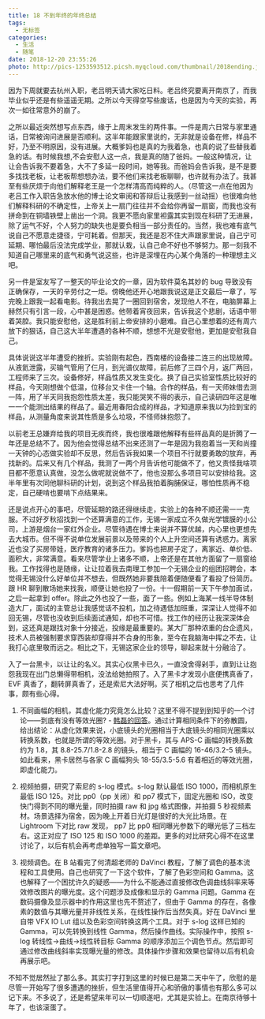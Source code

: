 ```yaml
---
title: 18 不到年终的年终总结
tags:
  - 无标签
categories:
  - 生活
  - 随笔
date: 2018-12-20 23:55:26
photo: http://pics-1253593512.picsh.myqcloud.com/thumbnail/2018ending.jpg
---
```



因为下周就要去杭州入职，老吕明天请大家吃日料。老吕终究要离开南京了，而我毕业似乎还是有些遥遥无期。之所以今天得空写些废话，也是因为今天的实验，再次一如往常意外的崩了。

之所以最近突然想写点东西，缘于上周末发生的两件事。一件是周六日常与家里通话，日常被询问进展是否顺利。这半年能跟家里说的，无非就是设备在修，样品不好，乃至不明原因，没有进展。大概爹妈也是真的为我着急，也真的说了些替我着急的话。有时候我想,不会安慰人这一点，我是真的随了爸妈。<!--more-->一般这种情况，让让会告诉我不要着急，大不了多延一段时间，她等我。而爸妈会告诉我，是不是要多找找老板，让老板帮想想办法，要不他们来找老板聊聊，也许就有办法了。我甚至有些厌烦于向他们解释老王是一个怎样清高而纯粹的人。（尽管这一点在他因为老吕工作入职告急放水他的博士论文审阅和答辩后让我感到一丝动摇）也很难向他们解释科研的不确定性，上帝关上一扇门往往并不会给你再留一扇窗，而我也没有拼命到在铜墙铁壁上凿出一个洞。我更不愿向家里袒露其实到现在科研了无进展，除了运气不好，个人努力的缺失也是要负相当一部分责任的。当然，我也难有底气说自己不愿意走捷径，宁可耗着。但那天，我还是忍不住大声跟家里说，自己宁可延期、哪怕最后没法完成学业，那就认栽，认自己命不好也不够努力。那一刻我不知道自己哪里来的底气和勇气说这些，也许是深埋在内心某个角落的一种理想主义吧。

另一件是室友写了一整天的毕业论文的一章，因为软件莫名其妙的 bug 导致没有正确保存，一天的辛劳付之一炬。傍晚他还开心地跟我说这是正文最后一章了，写完晚上跟我一起看电影。待我出去晃了一圈回到宿舍，发现他人不在，电脑屏幕上赫然只有引言一段，心中甚是困惑。他带着宵夜回来，告诉我这个悲剧，话语中带着哭腔。我只能安慰他，这是胜利前上帝安排的小磨难。自己心里想着的还有周六放下的狠话，自己这大半年遭遇的各种不顺，想想不光是安慰他，更加是安慰我自己。

具体说说这半年遭受的挫折。实验刚有起色，西南楼的设备接二连三的出现故障。从液氦泄露，买输气管用了仨月，到光谱仪故障，前后修了三四个月，返厂两回，工程师来了三次。设备修好，样品性质又发生变化。换了自己实验室性质比较好的样品，今天刚想做个低温，位移台又卡住一个轴。合作的样品，有一天师妹借去测一阵，用了半天同我抱怨性质太差，我只能哭笑不得的表示，自己读研四年这是唯一一个能测出结果的样品了。最近用春阳合成的样品，才知道原来我以为捡到宝的样品，从测量角度来说其性质是多么垃圾，不怪师妹抱怨了。

以前老王总嫌弃给我的项目无疾而终，我也很难跟他解释有些样品真的是折腾了一年还是总结不了。因为他会觉得总结不出来还测了一年是因为我抱着当一天和尚撞一天钟的心态做实验却不反思，然后告诉我如果一个项目不行就要勇敢的放弃，再找新的。后来又有几个样品，我测了一两个月告诉他可能做不了，他又责怪我啥项目都不愿意认真做，没怎么做呢就说做不了，他也没那么多项目可以安排给我。这半年里有次同他聊科研的计划，说到这个样品我拍着胸脯保证，哪怕性质再不稳定，自己硬啃也要啃下点结果来。

还是说点开心的事吧，尽管延期的路还得继续走，实验上的各种不顺还需一一克服。不过好歹秋招找到一个还算满意的工作，无锡一家成立不久做光学镀膜的小公司，上游是烟台一家红外企业。尽管待遇在博士来说并不算优越，内心里也更想先去大城市。但不得不说单位发展前景以及带来的个人上升空间还算有诱惑力。离家近也没了买房带娃，医疗教育的诸多压力。爹妈也把房子定了，离家近、单价低、面积大，非常满意。看来尽管学业上诸多不顺，上帝还是在其他方面留了一扇窗给我。工作找得也是随缘，让让拉着我去南理工参加一个无锡企业的组团招聘会，本觉得无锡没什么好单位并不想去，但既然她非要我陪着便随便看了看投了份简历。跟 HR 聊到散场她来找我，顺便让她也投了一份。十一假期前一天下午参加面试，之后一起拿到 offer。除此之外也投了一些，面了一些。例如上海某一线半导体制造大厂，面试的主管总让我感觉话不投机，加之待遇低加班重，深深让人觉得不如回无锡，尽管也没收到后续面试通知，却也不可惜。找工作的经历让我深深体会到，这还真是跟找对象十分接近，投缘是最重要的。某大厂那种浓重的台企遗风，技术人员被强制要求穿西装却穿得并不合身的形象，至今在我脑海中挥之不去，让我打心底里敬而远之。相比之下，无锡这家企业的领导，聊起来就十分融洽了。

入了一台黑卡，以让让的名义。其实心仪黑卡已久，一直没舍得剁手，直到让让抱怨我现在出门总懒得带相机，没法给她拍照了。入了黑卡才发现小底便携真香了，EVF 真香了，翻转屏真香了，还是索尼大法好啊。买了相机之后也思考了几件事，颇有些心得。

1. 不同画幅的相机，其虚化能力究竟怎么比较？这里不得不提到到知乎的一个讨论——到底有没有等效光圈? - [韩磊的回答](https://www.zhihu.com/question/29655639/answer/45362919)。通过计算相同条件下的弥散圆，给出结论：从虚化效果来说，小底镜头的光圈相当于大底镜头的相同光圈乘以转换系数，也就是所谓的等效光圈。对于黑卡，其与 APS-C 画幅的转换系数约为 1.8，其 8.8-25.7/1.8-2.8 的镜头，相当于 C 画幅的 16-46/3.2-5 镜头。如此看来，黑卡居然与各家 C 画幅狗头 18-55/3.5-5.6 有着相近的等效光圈，即虚化能力。

2. 视频拍摄，研究了索尼的 s-log 模式。s-log 默认最低 ISO 1000，而相机原生最低 ISO 125。对比 pp0（pp 关闭）和 pp7 模式下，固定光圈和 ISO，改变快门得到不同的曝光量，同时拍摄 raw 和 jpg 格式图像，并拍摄 5 秒视频素材。场景选择为宿舍，因为晚上开着日光灯是很好的大光比场景。在 Lightroom 下对比 raw 发现， pp7 比 pp0 相同曝光参数下的曝光低了三档左右。这正对应了 ISO 125 和 ISO 1000 的差距。更多的对比研究心得不在这里讨论了，以后有机会再考虑单独写一篇文章吧。

3. 视频调色。在 B 站看完了何清超老师的 DaVinci 教程，了解了调色的基本流程和工具使用。自己也研究了一下这个软件，了解了色彩空间和 Gamma。这也解释了一个困扰许久的疑惑——为什么不能通过直接修改色调曲线斜率来等效修改图片的曝光度。这个问题涉及成像和显示的 Gamma 问题。Gamma 在数码摄像及显示器中的作用这里也先不赘述了，但由于 Gamma 的存在，各像素的数值与其曝光量并非线性关系，在线性操作后当然失真。好在 DaVinci 里自带 VFX IO Lut 组以及色彩空间转换这两个工具。对于 s-log 这样已知的 Gamma，可以先转换到线性 Gamma，然后操作曲线。实际操作中，按照 s-log 转线性->曲线->线性转目标 Gamma 的顺序添加三个调色节点。然后即可通过修改曲线斜率实现曝光量的修改。具体操作步骤和效果也留待以后有机会再展示吧。

不知不觉居然扯了那么多。其实打字打到这里的时候已是第二天中午了，欣慰的是尽管一开始写了很多遭遇的挫折，但生活里值得开心和骄傲的事情也有那么多可以记下来。不多说了，还是希望来年可以一切顺遂吧，尤其是实验上。在南京待够十年了，也该滚蛋了。